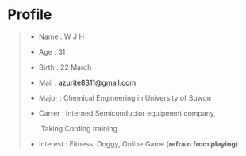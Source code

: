 # Profile

> - Name : W J H
>
> - Age : 31
>
> - Birth : 22 March
>
> - Mail : azurite8311@gmail.com
>
> - Major : Chemical Engineering in University of Suwon
>
> - Carrer :  Interned Semiconductor equipment company,
>
>   ​				Taking Cording training
>
> - interest : Fitness, Doggy, Online Game (**refrain from playing**)
>

